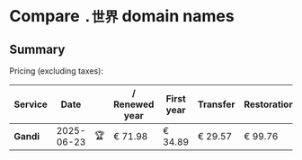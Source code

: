 # Compare `.世界` domain names

## Summary

Pricing (excluding taxes):

| Service | Date |  | / Renewed year | First year | Transfer | Restoration |
|--|--|--|--|--|--|--|
| **Gandi** | 2025-06-23 | 🏆 | € 71.98 | € 34.89 | € 29.57 | € 99.76 |
